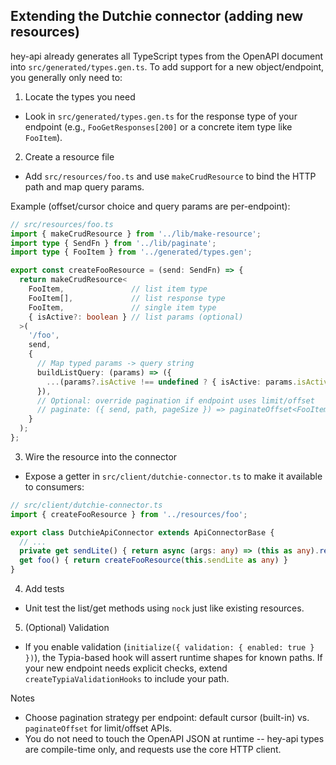 ## Extending the Dutchie connector (adding new resources)

hey-api already generates all TypeScript types from the OpenAPI document into `src/generated/types.gen.ts`. To add support for a new object/endpoint, you generally only need to:

1) Locate the types you need
- Look in `src/generated/types.gen.ts` for the response type of your endpoint (e.g., `FooGetResponses[200]` or a concrete item type like `FooItem`).

2) Create a resource file
- Add `src/resources/foo.ts` and use `makeCrudResource` to bind the HTTP path and map query params.

Example (offset/cursor choice and query params are per-endpoint):

```ts
// src/resources/foo.ts
import { makeCrudResource } from '../lib/make-resource';
import type { SendFn } from '../lib/paginate';
import type { FooItem } from '../generated/types.gen';

export const createFooResource = (send: SendFn) => {
  return makeCrudResource<
    FooItem,               // list item type
    FooItem[],             // list response type
    FooItem,               // single item type
    { isActive?: boolean } // list params (optional)
  >(
    '/foo',
    send,
    {
      // Map typed params -> query string
      buildListQuery: (params) => ({
        ...(params?.isActive !== undefined ? { isActive: params.isActive } : {}),
      }),
      // Optional: override pagination if endpoint uses limit/offset
      // paginate: ({ send, path, pageSize }) => paginateOffset<FooItem>({ send, path, pageSize }),
    }
  );
};
```

3) Wire the resource into the connector
- Expose a getter in `src/client/dutchie-connector.ts` to make it available to consumers:

```ts
// src/client/dutchie-connector.ts
import { createFooResource } from '../resources/foo';

export class DutchieApiConnector extends ApiConnectorBase {
  // ...
  private get sendLite() { return async (args: any) => (this as any).request(args) }
  get foo() { return createFooResource(this.sendLite as any) }
}
```

4) Add tests
- Unit test the list/get methods using `nock` just like existing resources.

5) (Optional) Validation
- If you enable validation (`initialize({ validation: { enabled: true } })`), the Typia-based hook will assert runtime shapes for known paths. If your new endpoint needs explicit checks, extend `createTypiaValidationHooks` to include your path.

Notes
- Choose pagination strategy per endpoint: default cursor (built-in) vs. `paginateOffset` for limit/offset APIs.
- You do not need to touch the OpenAPI JSON at runtime -- hey-api types are compile-time only, and requests use the core HTTP client.

